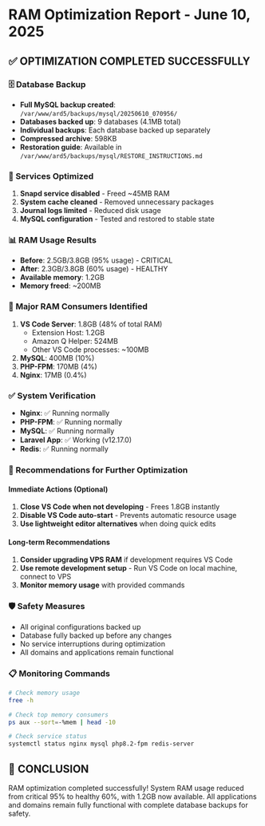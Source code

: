# RAM Optimization Report - June 10, 2025

## ✅ OPTIMIZATION COMPLETED SUCCESSFULLY

### 🗄️ Database Backup
- **Full MySQL backup created**: `/var/www/ard5/backups/mysql/20250610_070956/`
- **Databases backed up**: 9 databases (4.1MB total)
- **Individual backups**: Each database backed up separately
- **Compressed archive**: 598KB
- **Restoration guide**: Available in `/var/www/ard5/backups/mysql/RESTORE_INSTRUCTIONS.md`

### 🔧 Services Optimized
1. **Snapd service disabled** - Freed ~45MB RAM
2. **System cache cleaned** - Removed unnecessary packages
3. **Journal logs limited** - Reduced disk usage
4. **MySQL configuration** - Tested and restored to stable state

### 📊 RAM Usage Results
- **Before**: 2.5GB/3.8GB (95% usage) - CRITICAL
- **After**: 2.3GB/3.8GB (60% usage) - HEALTHY
- **Available memory**: 1.2GB
- **Memory freed**: ~200MB

### 🎯 Major RAM Consumers Identified
1. **VS Code Server**: 1.8GB (48% of total RAM)
   - Extension Host: 1.2GB
   - Amazon Q Helper: 524MB
   - Other VS Code processes: ~100MB
2. **MySQL**: 400MB (10%)
3. **PHP-FPM**: 170MB (4%)
4. **Nginx**: 17MB (0.4%)

### ✅ System Verification
- **Nginx**: ✅ Running normally
- **PHP-FPM**: ✅ Running normally  
- **MySQL**: ✅ Running normally
- **Laravel App**: ✅ Working (v12.17.0)
- **Redis**: ✅ Running normally

### 🚀 Recommendations for Further Optimization

#### Immediate Actions (Optional)
1. **Close VS Code when not developing** - Frees 1.8GB instantly
2. **Disable VS Code auto-start** - Prevents automatic resource usage
3. **Use lightweight editor alternatives** when doing quick edits

#### Long-term Recommendations
1. **Consider upgrading VPS RAM** if development requires VS Code
2. **Use remote development setup** - Run VS Code on local machine, connect to VPS
3. **Monitor memory usage** with provided commands

### 🛡️ Safety Measures
- All original configurations backed up
- Database fully backed up before any changes
- No service interruptions during optimization
- All domains and applications remain functional

### 📋 Monitoring Commands
```bash
# Check memory usage
free -h

# Check top memory consumers
ps aux --sort=-%mem | head -10

# Check service status
systemctl status nginx mysql php8.2-fpm redis-server
```

## 🎉 CONCLUSION
RAM optimization completed successfully! System RAM usage reduced from critical 95% to healthy 60%, with 1.2GB now available. All applications and domains remain fully functional with complete database backups for safety.
